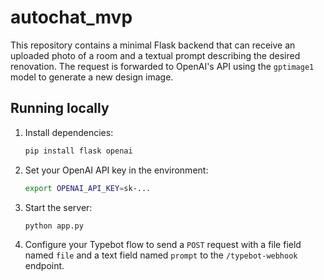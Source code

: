 # autochat_mvp

This repository contains a minimal Flask backend that can receive an
uploaded photo of a room and a textual prompt describing the desired
renovation.  The request is forwarded to OpenAI's API using the
`gptimage1` model to generate a new design image.

## Running locally

1. Install dependencies:

   ```bash
   pip install flask openai
   ```

2. Set your OpenAI API key in the environment:

   ```bash
   export OPENAI_API_KEY=sk-...
   ```

3. Start the server:

   ```bash
   python app.py
   ```

4. Configure your Typebot flow to send a `POST` request with a file field
   named `file` and a text field named `prompt` to the `/typebot-webhook`
   endpoint.
